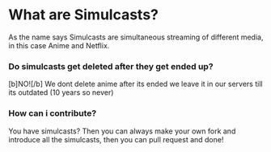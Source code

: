 # What are Simulcasts?
As the name says Simulcasts are simultaneous streaming of different media, in this case Anime and Netflix.

### Do simulcasts get deleted after they get ended up?
[b]NO![/b] We dont delete anime after its ended we leave it in our servers till its outdated (10 years so never)
### How can i contribute?
You have simulcasts? Then you can always make your own fork and introduce all the simulcasts, then you can pull request and done!